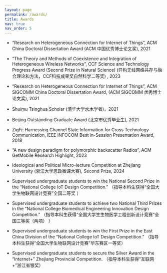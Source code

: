 ```yaml
---
layout: page
permalink: /awards/
title: Awards
nav: true
nav_order: 5
---
```


- “Research on Heterogeneous Connection for Internet of Things”, ACM China Doctoral Dissertation Award (ACM 中国优秀博士论文奖), 2021

- “The Theory and Methods of Coexistence and Integration of Heterogeneous Wireless Networks”, CCF Science and Technology Progress Award (Second Prize in Natural Science) (异构无线网络共存与融合理论和方法，CCF科技成果奖自然科学二等奖) , 2023

- “Research on Heterogeneous Connection for Internet of Things”, ACM SIGCOMM China Doctoral Dissertation Award, (ACM SIGCOMM 优秀博士论文奖), 2021

- Shuimu Tsinghua Scholar (清华大学水木学者)，2021

- Beijing Outstanding Graduate Award (北京市优秀毕业生), 2021 

- ZigFi: Harnessing Channel State Information for Cross Technology Communication, IEEE INFOCOM Best in-Session Presentation Award, 2018

- “A new design paradigm for polymorphic backscatter Radios”, ACM GetMobile  Research Highlight, 2023

- Ideological and Political Micro-lecture Competition at Zhejiang University (浙江大学思政微课大赛), Second Prize, 2024

- Supervised undergraduate students to win the National Second Prize in the “National College IoT Design Competition.” （指导本科生获得“全国大学生物联网设计竞赛”全国二等奖 ）

- Supervised undergraduate students to achieve two National Third Prizes in the “National College Biomedical Engineering Innovation Design Competition.” （指导本科生获得“全国大学生生物医学工程创新设计竞赛”全国三等奖（两项） ）

- Supervised undergraduate students to win the First Prize in the East China Division of the “National College IoT Design Competition.” （指导本科生获得“全国大学生物联网设计竞赛”华东赛区一等奖）

- Supervised undergraduate students to secure the Silver Award in the “Internet+” Zhejiang Provincial Competition. （指导本科生获得“互联网+”浙江省银奖）

